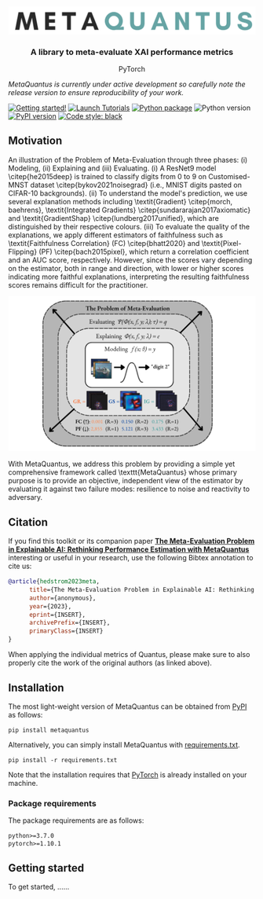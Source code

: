 <p align="center">
  <img width="750" src="https://github.com/annahedstroem/MetaQuantus/blob/main/logo.png?raw=true">
</p>
<!--<h1 align="center"><b>MetaQuantus</b></h1>-->
<h3 align="center"><b>A library to meta-evaluate XAI performance metrics</b></h3>
<p align="center">
  PyTorch

_MetaQuantus is currently under active development so carefully note the release version to ensure reproducibility of your work._

[![Getting started!](https://colab.research.google.com/assets/colab-badge.svg)](https://colab.research.google.com/github/understandable-machine-intelligence-lab/Quantus/blob/main/tutorials/Tutorial_ImageNet_Example_All_Metrics.ipynb)
[![Launch Tutorials](https://mybinder.org/badge_logo.svg)](https://mybinder.org/v2/gh/understandable-machine-intelligence-lab/Quantus/HEAD?labpath=tutorials)
[![Python package](https://github.com/understandable-machine-intelligence-lab/Quantus/actions/workflows/python-package.yml/badge.svg)](https://github.com/understandable-machine-intelligence-lab/Quantus/actions/workflows/python-package.yml)
![Python version](https://img.shields.io/badge/python-3.7%20%7C%203.8%20%7C%203.9-blue.svg)
[![PyPI version](https://badge.fury.io/py/quantus.svg)](https://badge.fury.io/py/quantus)
[![Code style: black](https://img.shields.io/badge/code%20style-black-000000.svg)](https://github.com/psf/black)

## Motivation
An illustration of the Problem of Meta-Evaluation through three phases: (i) Modeling, (ii) Explaining and (iii) Evaluating. (i) A ResNet9 model \citep{he2015deep} is trained to classify digits from $0$ to $9$ on Customised-MNST dataset \citep{bykov2021noisegrad} (i.e., MNIST digits pasted on CIFAR-10 backgrounds). (ii) To understand the model's prediction, we use several explanation methods including \textit{Gradient} \citep{morch, baehrens}, \textit{Integrated Gradients} \citep{sundararajan2017axiomatic} and \textit{GradientShap} \citep{lundberg2017unified}, which are distinguished by their respective colours. (iii) To evaluate the quality of the explanations, we apply different estimators of faithfulness such as  \textit{Faithfulness Correlation} (FC) \citep{bhatt2020} and \textit{Pixel-Flipping} (PF) \citep{bach2015pixel}, which return a correlation coefficient and an AUC score, respectively. However, since the scores vary depending on the estimator, both in range and direction, with lower or higher scores indicating more faithful explanations, interpreting the resulting faithfulness scores remains difficult for the practitioner.

</p>
<p align="center">
  <img width="550" src="https://github.com/annahedstroem/MetaQuantus/blob/main/fig1-cmnist.png?raw=true">
</p>


With MetaQuantus, we address this problem by providing a simple yet comprehensive framework called \texttt{MetaQuantus} whose primary purpose is to provide an objective, independent view of the estimator by evaluating it against two failure modes: resilience to noise and reactivity to adversary. 

## Citation

If you find this toolkit or its companion paper
[**The Meta-Evaluation Problem in Explainable AI:
Rethinking Performance Estimation with MetaQuantus**](INSERT_PREPRINT_LINK)
interesting or useful in your research, use the following Bibtex annotation to cite us:

```bibtex
@article{hedstrom2023meta,
      title={The Meta-Evaluation Problem in Explainable AI: Rethinking Performance Evaluation in Explainable AI with MetaQuantus}, 
      author={anonymous},
      year={2023},
      eprint={INSERT},
      archivePrefix={INSERT},
      primaryClass={INSERT}
}
```

When applying the individual metrics of Quantus, please make sure to also properly cite the work of the original authors (as linked above).

## Installation

The most light-weight version of MetaQuantus can be obtained from [PyPI](https://pypi.org/project/metaquantus/) as follows:

```setup
pip install metaquantus
```

Alternatively, you can simply install MetaQuantus with [requirements.txt](https://github.com/understandable-machine-intelligence-lab/Quantus/blob/main/requirements.txt).

```setup
pip install -r requirements.txt
```

Note that the installation requires that [PyTorch](https://pytorch.org/) is already installed on your machine.

### Package requirements

The package requirements are as follows:
```
python>=3.7.0
pytorch>=1.10.1
```

## Getting started

To get started, ......

